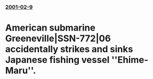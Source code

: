 ### [2001-02-9](/news/2001/02/9/index.md)

#  American submarine Greeneville|SSN-772|06 accidentally strikes and sinks Japanese fishing vessel ''Ehime-Maru''.



